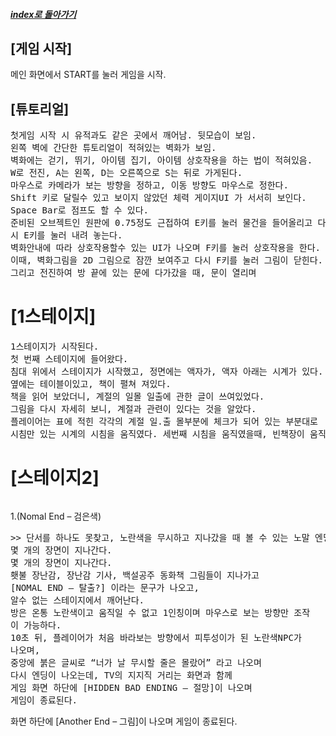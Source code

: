 ##### [index로 돌아가기](/index.md)

## [게임 시작]
메인 화면에서 START를 눌러 게임을 시작.

## [튜토리얼]
<pre>
첫게임 시작 시 유적과도 같은 곳에서 깨어남. 뒷모습이 보임.   
왼쪽 벽에 간단한 튜토리얼이 적혀있는 벽화가 보임.    
벽화에는 걷기, 뛰기, 아이템 집기, 아이템 상호작용을 하는 법이 적혀있음.
W로 전진, A는 왼쪽, D는 오른쪽으로 S는 뒤로 가게된다.
마우스로 카메라가 보는 방향을 정하고, 이동 방향도 마우스로 정한다.
Shift 키로 달릴수 있고 보이지 않았던 체력 게이지UI 가 서서히 보인다.
Space Bar로 점프도 할 수 있다.
준비된 오브젝트인 원판에 0.75정도 근접하여 E키를 눌러 물건을 들어올리고 다
시 E키를 눌러 내려 놓는다.
벽화안내에 따라 상호작용할수 있는 UI가 나오며 F키를 눌러 상호작용을 한다.
이때, 벽화그림을 2D 그림으로 잠깐 보여주고 다시 F키를 눌러 그림이 닫힌다.
그리고 전진하여 방 끝에 있는 문에 다가갔을 때, 문이 열리며
</pre>
# [1스테이지]
<pre>1스테이지가 시작된다.
첫 번째 스테이지에 들어왔다.
침대 위에서 스테이지가 시작했고, 정면에는 액자가, 액자 아래는 시계가 있다.
옆에는 테이블이있고, 책이 펼쳐 져있다.
책을 읽어 보았더니, 계절의 일몰 일출에 관한 글이 쓰여있었다.
그림을 다시 자세히 보니, 계절과 관련이 있다는 것을 알았다.
플레이어는 표에 적힌 각각의 계절 일.출 몰부분에 체크가 되어 있는 부분대로
시침만 있는 시계의 시침을 움직였다. 세번째 시침을 움직였을때, 빈책장이 움직이면서 열려 있는 문이 나타났다.</pre>

# [스테이지2]
<pre></pre>


1.(Nomal End – 검은색)
<pre>
>> 단서를 하나도 못찾고, 노란색을 무시하고 지나갔을 때 볼 수 있는 노말 엔딩이다.
몇 개의 장면이 지나간다.
몇 개의 장면이 지나간다.
횃불 장난감, 장난감 기사, 백설공주 동화책 그림들이 지나가고
[NOMAL END – 탈출?] 이라는 문구가 나오고,
알수 없는 스테이지에서 깨어난다.
방은 온통 노란색이고 움직일 수 없고 1인칭이며 마우스로 보는 방향만 조작
이 가능하다.
10초 뒤, 플레이어가 처음 바라보는 방향에서 피투성이가 된 노란색NPC가
나오며,
중앙에 붉은 글씨로 “너가 날 무시할 줄은 몰랐어” 라고 나오며
다시 엔딩이 나오는데, TV의 지지직 거리는 화면과 함께
게임 화면 하단에 [HIDDEN BAD ENDING – 절망]이 나오며
게임이 종료된다.
</pre>

화면 하단에 [Another End – 그림]이 나오며 게임이 종료된다.</pre>
